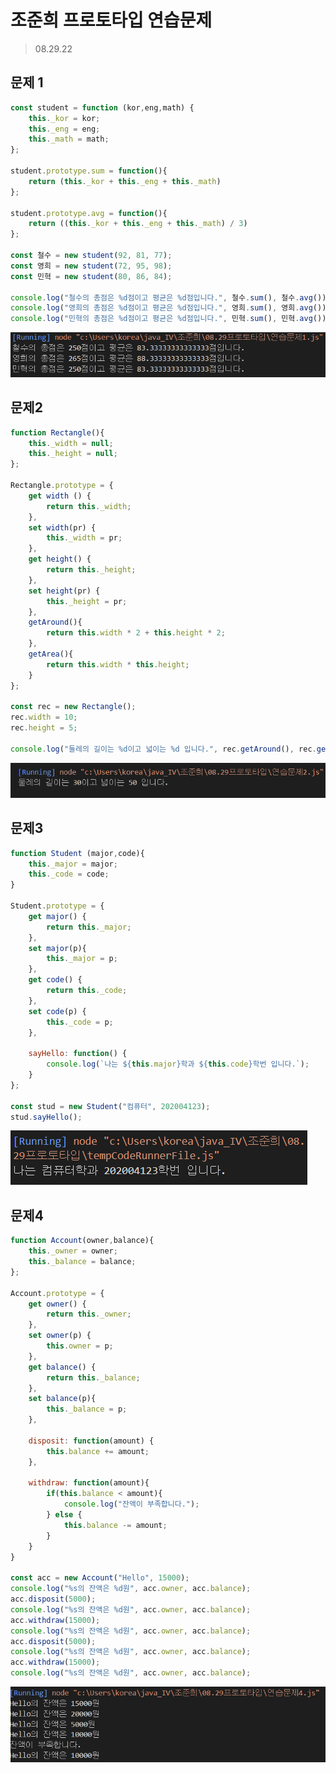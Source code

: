 # 조준희 프로토타입 연습문제
>08.29.22

## 문제 1

```javascript
const student = function (kor,eng,math) {
    this._kor = kor;
    this._eng = eng;
    this._math = math;
};

student.prototype.sum = function(){
    return (this._kor + this._eng + this._math)
};

student.prototype.avg = function(){
    return ((this._kor + this._eng + this._math) / 3)
};

const 철수 = new student(92, 81, 77);
const 영희 = new student(72, 95, 98);
const 민혁 = new student(80, 86, 84);

console.log("철수의 총점은 %d점이고 평균은 %d점입니다.", 철수.sum(), 철수.avg());
console.log("영희의 총점은 %d점이고 평균은 %d점입니다.", 영희.sum(), 영희.avg());
console.log("민혁의 총점은 %d점이고 평균은 %d점입니다.", 민혁.sum(), 민혁.avg());


```

![1](./%ED%94%84%EB%A1%9C%ED%86%A0%ED%83%80%EC%9E%85%EC%97%B0%EC%8A%B5%EB%AC%B8%EC%A0%9Cimg/%EC%97%B0%EC%8A%B5%EB%AC%B8%EC%A0%9C1.PNG)

## 문제2

```javascript
function Rectangle(){
    this._width = null;
    this._height = null;
};

Rectangle.prototype = {
    get width () {
        return this._width;
    },
    set width(pr) {
        this._width = pr;
    },
    get height() {
        return this._height;
    },
    set height(pr) {
        this._height = pr;
    },
    getAround(){
        return this.width * 2 + this.height * 2;
    },
    getArea(){
        return this.width * this.height;
    }
};

const rec = new Rectangle();
rec.width = 10;
rec.height = 5;

console.log("둘레의 길이는 %d이고 넓이는 %d 입니다.", rec.getAround(), rec.getArea());
```

![2](./%ED%94%84%EB%A1%9C%ED%86%A0%ED%83%80%EC%9E%85%EC%97%B0%EC%8A%B5%EB%AC%B8%EC%A0%9Cimg/%EC%97%B0%EC%8A%B5%EB%AC%B8%EC%A0%9C2.PNG)



## 문제3

```javascript
function Student (major,code){
    this._major = major;
    this._code = code;
}

Student.prototype = {
    get major() {
        return this._major;
    },
    set major(p){
        this._major = p;
    },
    get code() {
        return this._code;
    },
    set code(p) {
        this._code = p;
    },

    sayHello: function() {
        console.log(`나는 ${this.major}학과 ${this.code}학번 입니다.`);
    }
};

const stud = new Student("컴퓨터", 202004123);
stud.sayHello();

```

![3](./%ED%94%84%EB%A1%9C%ED%86%A0%ED%83%80%EC%9E%85%EC%97%B0%EC%8A%B5%EB%AC%B8%EC%A0%9Cimg/%EC%97%B0%EC%8A%B5%EB%AC%B8%EC%A0%9C3.PNG)


## 문제4

```javascript
function Account(owner,balance){
    this._owner = owner;
    this._balance = balance;
};

Account.prototype = {
    get owner() {
        return this._owner;
    },
    set owner(p) {
        this.owner = p;
    },
    get balance() {
        return this._balance;
    },
    set balance(p){
        this._balance = p;
    },

    disposit: function(amount) {
        this.balance += amount;
    },

    withdraw: function(amount){
        if(this.balance < amount){
            console.log("잔액이 부족합니다.");
        } else {
            this.balance -= amount;
        }
    }
}

const acc = new Account("Hello", 15000);
console.log("%s의 잔액은 %d원", acc.owner, acc.balance);
acc.disposit(5000);
console.log("%s의 잔액은 %d원", acc.owner, acc.balance);
acc.withdraw(15000);
console.log("%s의 잔액은 %d원", acc.owner, acc.balance);
acc.disposit(5000);
console.log("%s의 잔액은 %d원", acc.owner, acc.balance);
acc.withdraw(15000);
console.log("%s의 잔액은 %d원", acc.owner, acc.balance);
```


![4](./%ED%94%84%EB%A1%9C%ED%86%A0%ED%83%80%EC%9E%85%EC%97%B0%EC%8A%B5%EB%AC%B8%EC%A0%9Cimg/%EC%97%B0%EC%8A%B5%EB%AC%B8%EC%A0%9C4.PNG)